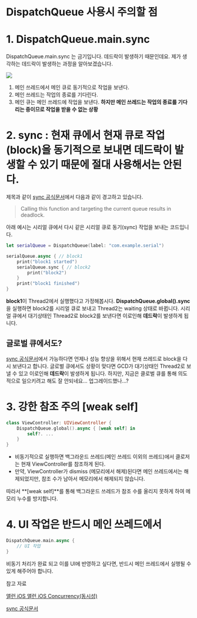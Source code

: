 # DispatchQueue 사용시 주의할 점

# 1. DispatchQueue.main.sync

DispatchQueue.main.sync 는 금기입니다. 데드락이 발생하기 때문인데요. 제가 생각하는 데드락이 발생하는 과정을 알아보겠습니다.

![](Deadlock.png)

1. 메인 쓰레드에서 메인 큐로 동기적으로 작업을 보낸다.
2. 메인 쓰레드는 작업의 종료를 기다린다.
3. 메인 큐는 메인 쓰레드에 작업을 보낸다. **하지만 메인 쓰레드는 작업의 종료를 기다리는 중이므로 작업을 받을 수 없는 상황**

# 2. sync : 현재 큐에서 현재 큐로 작업(block)을 동기적으로 보내면 데드락이 발생할 수 있기 때문에 절대 사용해서는 안된다.

제목과 같이 [sync 공식문서](https://developer.apple.com/documentation/dispatch/dispatchqueue/sync(execute:)-3segw)에서 다음과 같이 경고하고 있습니다.

> Calling this function and targeting the current queue results in deadlock.

아래 예시는 시리얼 큐에서 다시 같은 시리얼 큐로 동기(sync) 작업을 보내는 코드입니다.

```swift
let serialQueue = DispatchQueue(label: "com.example.serial")

serialQueue.async { // block1
    print("block1 started")
    serialQueue.sync { // block2
        print("block2")
    }
    print("block1 finished")
}
```

**block1**이 Thread2에서 실행했다고 가정해봅시다. **DispatchQueue.global().sync**을 실행하면 block2를 시리얼 큐로 보내고 Thread2는 waiting 상태로 바뀝니다. 시리얼 큐에서 대기상태인 Thread2로 block2를 보낸다면 이로인해 **데드락**이 발생하게 됩니다.

## 글로벌 큐에서도?
[sync 공식문서](https://developer.apple.com/documentation/dispatch/dispatchqueue/sync(execute:)-3segw)에서 가능하다면 언제나 성능 향상을 위해서 현재 쓰레드로 block을 다시 보낸다고 합니다. 글로벌 큐에서도 상황이 맞다면 GCD가 대기상태인 Thread2로 보낼 수 있고 이로인해 **데드락**이 발생하게 됩니다. 하지만, 지금은 클로벌 큐를 통해 의도적으로 일으키려고 해도 잘 안되네요... 업그레이드했나...?

# 3. 강한 참조 주의 **[weak self]**

```swift
class ViewController: UIViewController {
    DispatchQueue.global().async { [weak self] in
        self?. ...
    }
}
```

- 비동기적으로 실행하면 백그라운드 쓰레드(메인 쓰레드 이외의 쓰레드)에서 클로저는 현재 ViewController를 참조하게 된다.
- 만약, ViewController가 dismiss (메모리에서 해제)된다면 메인 쓰레드에서는 해제되었지만, 참조 수가 남아서 메모리에서 해제되지 않습니다.

따라서 **[weak self]**를 통해 백그라운드 쓰레드가 참조 수를 올리지 못하게 하여 메모리 누수를 방지합니다.

# 4. UI 작업은 반드시 메인 쓰레드에서

```swift
DispatchQueue.main.async {
    // UI 작업
}
```

비동기 처리가 완료 되고 이를 UI에 반영하고 싶다면, 반드시 메인 쓰레드에서 실행될 수 있게 해주어야 합니다.

참고 자료

[앨런 iOS 앨런 iOS Concurrency(동시성)](https://www.inflearn.com/course/ios-concurrency-gcd-operation/dashboard)

[sync 공식문서](https://developer.apple.com/documentation/dispatch/dispatchqueue/sync(execute:)-3segw)